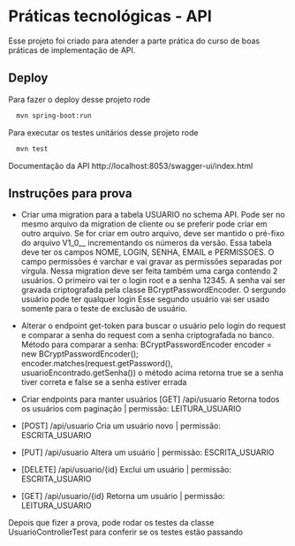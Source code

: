 # Práticas tecnológicas - API

Esse projeto foi criado para atender a parte prática do curso de boas práticas de implementação de API. 


## Deploy

Para fazer o deploy desse projeto rode

```bash
  mvn spring-boot:run
```

Para executar os testes unitários desse projeto rode

```bash
  mvn test
```
Documentação da API
http://localhost:8053/swagger-ui/index.html

## Instruções para prova
- Criar uma migration para a tabela USUARIO no schema API. Pode ser no mesmo arquivo
  da migration de cliente ou se preferir pode criar em outro arquivo.
  Se for criar em outro arquivo, deve ser mantido o pré-fixo do arquivo V1_0__
  incrementando os números da versão. Essa tabela deve ter os campos NOME,
  LOGIN, SENHA, EMAIL e PERMISSOES. O campo permissões é varchar e vai gravar
  as permissões separadas por vírgula. Nessa migration deve ser feita também uma carga
  contendo 2 usuários. O primeiro vai ter o login root e a senha 12345. A senha vai ser gravada
  criptografada pela classe BCryptPasswordEncoder. O sergundo usuário pode ter qualquer login
  Esse segundo usuário vai ser usado somente para o teste de exclusão de usuário.

- Alterar o endpoint get-token para buscar o usuário pelo login do request e
  comparar a senha do request com a senha criptografada no banco.
  Método para comparar a senha:
  BCryptPasswordEncoder encoder = new BCryptPasswordEncoder();
  encoder.matches(request.getPassword(), usuarioEncontrado.getSenha())
  o método acima retorna true se a senha tiver correta e false se a senha estiver errada

- Criar endpoints para manter usuários
  [GET] /api/usuario Retorna todos os usuários com paginação | permissão: LEITURA_USUARIO
  
- [POST] /api/usuario Cria um usuário novo | permissão: ESCRITA_USUARIO
  
- [PUT] /api/usuario Altera um usuário | permissão: ESCRITA_USUARIO
  
- [DELETE] /api/usuario/{id} Exclui um usuário | permissão: ESCRITA_USUARIO
  
- [GET] /api/usuario/{id} Retorna um usuário | permissão: LEITURA_USUARIO

Depois que fizer a prova, pode rodar os testes da classe UsuarioControllerTest
para conferir se os testes estão passando